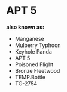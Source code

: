 # APT 5

**also known as:**
- Manganese
- Mulberry Typhoon
- Keyhole Panda
- APT 5
- Poisoned Flight
- Bronze Fleetwood
- TEMP.Bottle
- TG-2754
